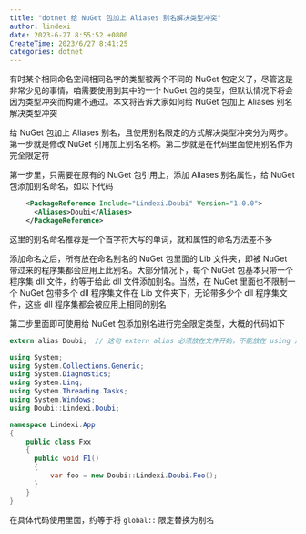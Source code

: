 ```yaml
---
title: "dotnet 给 NuGet 包加上 Aliases 别名解决类型冲突"
author: lindexi
date: 2023-6-27 8:55:52 +0800
CreateTime: 2023/6/27 8:41:25
categories: dotnet
---
```


有时某个相同命名空间相同名字的类型被两个不同的 NuGet 包定义了，尽管这是非常少见的事情，咱需要使用到其中的一个 NuGet 包的类型，但默认情况下将会因为类型冲突而构建不通过。本文将告诉大家如何给 NuGet 包加上 Aliases 别名解决类型冲突

<!--more-->


<!-- CreateTime:2023/6/27 8:41:25 -->


<!-- 发布 -->
<!-- 博客 -->

给 NuGet 包加上 Aliases 别名，且使用别名限定的方式解决类型冲突分为两步。第一步就是修改 NuGet 引用加上别名名称。第二步就是在代码里面使用别名作为完全限定符

第一步里，只需要在原有的 NuGet 包引用上，添加 Aliases 别名属性，给 NuGet 包添加别名命名，如以下代码

```xml
    <PackageReference Include="Lindexi.Doubi" Version="1.0.0">
      <Aliases>Doubi</Aliases>
    </PackageReference>
```

这里的别名命名推荐是一个首字符大写的单词，就和属性的命名方法差不多

添加命名之后，所有放在命名别名的 NuGet 包里面的 Lib 文件夹，即被 NuGet 带过来的程序集都会应用上此别名。大部分情况下，每个 NuGet 包基本只带一个程序集 dll 文件，约等于给此 dll 文件添加别名。当然，在 NuGet 里面也不限制一个 NuGet 包带多个 dll 程序集文件在 Lib 文件夹下，无论带多少个 dll 程序集文件，这些 dll 程序集都会被应用上相同的别名

第二步里面即可使用给 NuGet 包添加别名进行完全限定类型，大概的代码如下

```csharp
extern alias Doubi;  // 这句 extern alias 必须放在文件开始，不能放在 using 之后

using System;
using System.Collections.Generic;
using System.Diagnostics;
using System.Linq;
using System.Threading.Tasks;
using System.Windows;
using Doubi::Lindexi.Doubi;

namespace Lindexi.App
{
	public class Fxx
	{
      public void F1()
      {
          var foo = new Doubi::Lindexi.Doubi.Foo();
      }		
	}
}
```

在具体代码使用里面，约等于将 `global::` 限定替换为别名

